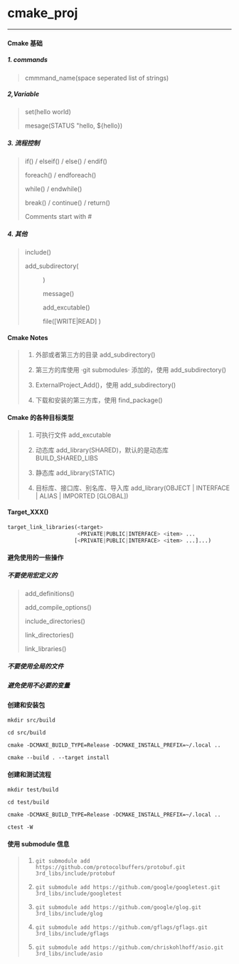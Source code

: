 # cmake_proj

----

#### Cmake 基础
##### 1. commands
> cmmmand_name(space seperated list of strings)

##### 2,Variable
> set(hello world)
>
> mesage(STATUS "hello, ${hello})

##### 3. 流程控制
> if() / elseif() / else() / endif()
>
> foreach() / endforeach()
>
> while() / endwhile()
>
> break() / continue() / return()
>
> Comments start with #

##### 4. 其他
> include(<file>)
>
> add_subdirectory(<dir>)
>
> message(<txt>)
>
> add_excutable()
>
> file([WRITE|READ] <file> <content>)


#### Cmake Notes

> 1. 外部或者第三方的目录 add_subdirectory()
>
> 2. 第三方的库使用 ·git submodules· 添加的，使用 add_subdirectory()
>
> 3. ExternalProject_Add()，使用 add_subdirectory()
>
> 4. 下载和安装的第三方库，使用 find_package()

####  Cmake 的各种目标类型
> 1. 可执行文件 add_excutable
>
> 2. 动态库 add_library(SHARED)，默认的是动态库 BUILD_SHARED_LIBS
>
> 3. 静态库 add_library(STATIC)
>
> 4. 目标库、接口库、别名库、导入库 add_library(OBJECT | INTERFACE | ALIAS | IMPORTED [GLOBAL])

#### Target_XXX()
```python
target_link_libraries(<target>
                      <PRIVATE|PUBLIC|INTERFACE> <item> ...
                     [<PRIVATE|PUBLIC|INTERFACE> <item> ...]...)
```

#### 避免使用的一些操作
##### 不要使用宏定义的
> add_definitions()
>
> add_compile_options()
>
> include_directories()
>
> link_directories()
>
> link_libraries()

##### 不要使用全局的文件
##### 避免使用不必要的变量

#### 创建和安装包
```shell
mkdir src/build

cd src/build

cmake -DCMAKE_BUILD_TYPE=Release -DCMAKE_INSTALL_PREFIX=~/.local ..

cmake --build . --target install
```

#### 创建和测试流程
```shell
mkdir test/build

cd test/build

cmake -DCMAKE_BUILD_TYPE=Release -DCMAKE_INSTALL_PREFIX=~/.local ..

ctest -W
```


#### 使用 submodule 信息
> 1. `git submodule add https://github.com/protocolbuffers/protobuf.git 3rd_libs/include/protobuf`
>
> 2. `git submodule add https://github.com/google/googletest.git 3rd_libs/include/googletest`
>
> 3. `git submodule add https://github.com/google/glog.git  3rd_libs/include/glog`
>
> 4. `git submodule add https://github.com/gflags/gflags.git  3rd_libs/include/gflags`
>
> 5. `git submodule add https://github.com/chriskohlhoff/asio.git  3rd_libs/include/asio`
